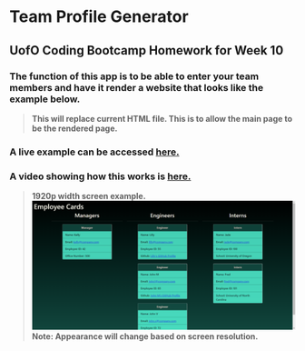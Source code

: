 # Team Profile Generator

## UofO Coding Bootcamp Homework for Week 10

### The function of this app is to be able to enter your team members and have it render a website that looks like the example below. 
> **This will replace current HTML file. This is to allow the main page to be the rendered page.**

### A live example can be accessed [here.](https://reidk361.github.io/Homework-Week-10-Team-Profile-Generator/)
### A video showing how this works is [here.](https://drive.google.com/file/d/15jexVxaVd5Rb2Yqbk9PPzchsPUA1e85_/view)

> **1920p width screen example.**   
![This is a screenshot of the webpage on a 1920p width screen.](./assets/Page-Sample.png)
> **Note: Appearance will change based on screen resolution.** 

